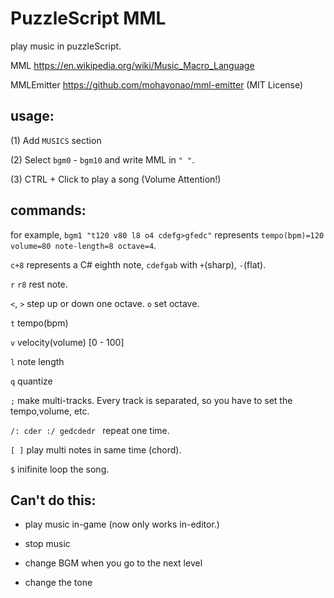 # PuzzleScript MML

play music in puzzleScript.

MML https://en.wikipedia.org/wiki/Music_Macro_Language

MMLEmitter https://github.com/mohayonao/mml-emitter (MIT License)

## usage:

(1) Add `MUSICS` section

(2) Select `bgm0` - `bgm10` and write MML in `" "`.

(3) CTRL + Click to play a song (Volume Attention!) 

## commands:

for example, `bgm1 "t120 v80 l8 o4 cdefg>gfedc"` represents `tempo(bpm)=120 volume=80 note-length=8 octave=4`.

`c+8` represents a C# eighth note, `cdefgab` with `+`(sharp), `-`(flat).

`r` `r8` rest note.

`<`, `>` step up or down one octave. `o` set octave.

`t` tempo(bpm)

`v` velocity(volume) [0 - 100]

`l` note length

`q` quantize

`;` make multi-tracks. Every track is separated, so you have to set the tempo,volume, etc.

`/: cder :/ gedcdedr ` repeat one time.

`[ ]` play multi notes in same time (chord). 

`$` inifinite loop the song.


## Can't do this:

* play music in-game (now only works in-editor.)

* stop music

* change BGM when you go to the next level

* change the tone